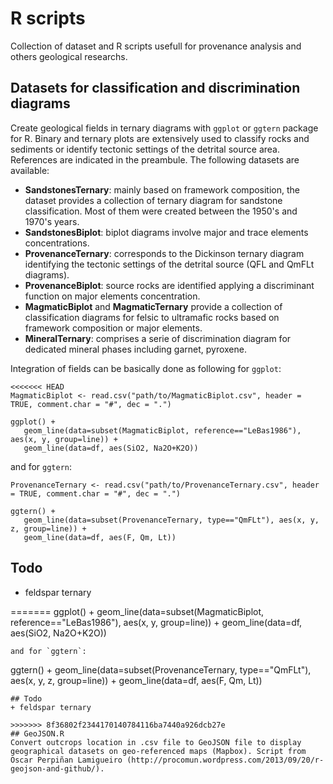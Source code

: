 # R scripts

Collection of dataset and R scripts usefull for provenance analysis and others geological researchs.

## Datasets for classification and discrimination diagrams
Create geological fields in ternary diagrams with `ggplot` or `ggtern` package for R. Binary and ternary plots are extensively used to classify rocks and sediments or identify tectonic settings of the detrital source area. References are indicated in the preambule. The following datasets are available:
+ **SandstonesTernary**: mainly based on framework composition, the dataset provides a collection of ternary diagram for sandstone classification. Most of them were created between the 1950's and 1970's years.
+ **SandstonesBiplot**: biplot diagrams involve major and trace elements concentrations.
+ **ProvenanceTernary**: corresponds to the Dickinson ternary diagram identifying the tectonic settings of the detrital source (QFL and QmFLt diagrams).
+ **ProvenanceBiplot**: source rocks are identified applying a discriminant function on major elements concentration.
+ **MagmaticBiplot** and **MagmaticTernary** provide a collection of classification diagrams for felsic to ultramafic rocks based on framework composition or major elements.
+ **MineralTernary**: comprises a serie of discrimination diagram for dedicated mineral phases including garnet, pyroxene.

Integration of fields can be basically done as following for `ggplot`:
```
<<<<<<< HEAD
MagmaticBiplot <- read.csv("path/to/MagmaticBiplot.csv", header = TRUE, comment.char = "#", dec = ".")

ggplot() +
   geom_line(data=subset(MagmaticBiplot, reference=="LeBas1986"), aes(x, y, group=line)) +
   geom_line(data=df, aes(SiO2, Na2O+K2O))
```
and for `ggtern`:
```
ProvenanceTernary <- read.csv("path/to/ProvenanceTernary.csv", header = TRUE, comment.char = "#", dec = ".")

ggtern() +
   geom_line(data=subset(ProvenanceTernary, type=="QmFLt"), aes(x, y, z, group=line)) +
   geom_line(data=df, aes(F, Qm, Lt))
```
## Todo
+ feldspar ternary

=======
ggplot() +
   geom_line(data=subset(MagmaticBiplot, reference=="LeBas1986"), aes(x, y, group=line)) +
   geom_line(data=df, aes(SiO2, Na2O+K2O))
```
and for `ggtern`:
```
ggtern() +
   geom_line(data=subset(ProvenanceTernary, type=="QmFLt"), aes(x, y, z, group=line)) +
   geom_line(data=df, aes(F, Qm, Lt))
```
## Todo
+ feldspar ternary

>>>>>>> 8f36802f2344170140784116ba7440a926dcb27e
## GeoJSON.R
Convert outcrops location in .csv file to GeoJSON file to display geographical datasets on geo-referenced maps (Mapbox). Script from Oscar Perpiñan Lamigueiro (http://procomun.wordpress.com/2013/09/20/r-geojson-and-github/).
